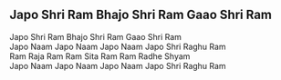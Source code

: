 ## Japo Shri Ram Bhajo Shri Ram Gaao Shri Ram


Japo Shri Ram Bhajo Shri Ram Gaao Shri Ram  
Japo Naam Japo Naam Japo Naam Japo Shri Raghu Ram  
Ram Raja Ram Ram Sita Ram Ram Radhe Shyam  
Japo Naam Japo Naam Japo Naam Japo Shri Raghu Ram

